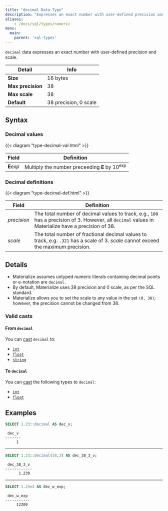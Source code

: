 ```yaml
---
title: "decimal Data Type"
description: "Expresses an exact number with user-defined precision and scale"
aliases:
    - /docs/sql/types/numeric
menu:
  main:
    parent: 'sql-types'
---
```


`decimal` data expresses an exact number with user-defined precision and scale.

Detail | Info
-------|------
**Size** | 16 bytes
**Max precision** | 38
**Max scale** | 38
**Default** | 38 precision, 0 scale

## Syntax

### Decimal values

{{< diagram "type-decimal-val.html" >}}

Field | Definition
------|-----------
**E**_exp_ | Multiply the number preceeding **E** by 10<sup>exp</sup>

### Decimal definitions

{{< diagram "type-decimal-def.html" >}}

Field | Definition
------|-----------
_precision_ | The total number of decimal values to track, e.g., `100` has a precision of 3. However, all `decimal` values in Materialize have a precision of 38.
_scale_ | The total number of fractional decimal values to track, e.g. `.321` has a scale of 3. _scale_ cannot exceed the maximum precision.

## Details

- Materialize assumes untyped numeric literals containing decimal points or e-notation are `decimal`.
- By default, Materialize uses 38 precision and 0 scale, as per the SQL standard.
- Materialize allows you to set the scale to any value in the set `(0, 38)`; however, the precision cannot be changed from 38.

### Valid casts

#### From `decimal`

You can [cast](../../functions/cast) `decimal` to:

- [`int`](../int)
- [`float`](../float)
- [`string`](../string)

#### To `decimal`

You can [cast](../../functions/cast) the following types to `decimal`:

- [`int`](../int)
- [`float`](../float)

## Examples

```sql
SELECT 1.23::decimal AS dec_v;
```
```nofmt
 dec_v
-------
     1
```
<hr/>

```sql
SELECT 1.23::decimal(38,3) AS dec_38_3_v;
```
```nofmt
 dec_38_3_v
------------
      1.230
```

<hr/>

```sql
SELECT 1.23e4 AS dec_w_exp;
```
```nofmt
 dec_w_exp
-----------
     12300
```

